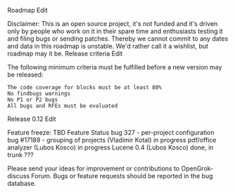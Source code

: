 Roadmap
Edit

Disclaimer: This is an open source project, it's not funded and it's driven only by people who work on it in their spare time and enthusiasts testing it and filing bugs or sending patches. Thereby we cannot commit to any dates and data in this roadmap is unstable. We'd rather call it a wishlist, but roadmap may it be.
Release criteria
Edit

The following minimum criteria must be fulfilled before a new version may be released:

    The code coverage for blocks must be at least 80%
    No findbugs warnings
    No P1 or P2 bugs
    All bugs and RFEs must be evaluated

Release 0.12
Edit

Feature freeze: TBD
Feature	Status
 bug 327 - per-project configuration 	
 bug #17189 - grouping of projects (Vladimir Kotal) 	 in progress
 pdf/office analyzer (Lubos Kosco) 	 in progress
 Lucene 0.4 (Lubos Kosco) 	 done, in trunk
 ??? 	

 Please send your ideas for improvement or contributions to OpenGrok-discuss Forum. Bugs or feature requests should be reported in the bug database.
